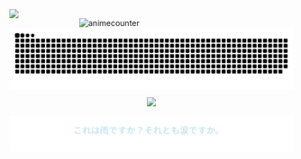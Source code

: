 <img align="left" width="380" src="https://github-readme-stats.vercel.app/api?username=ShinoKana&show_icons=true&theme=monokai" count_private=true />
<img align="right" width="380" src="https://count.getloli.com/get/@ShinoKana?theme=asoul" alt="animecounter" />
<img align="center" src="https://github.com/ShinoKana/ShinoKana/blob/main/github-contribution-grid-snake.svg" width="1000" />
<p align="center"> <img src="https://i.imgur.com/kacFnHV.gif" width="300" /> </p>
<img align="center" src="https://github.com/ShinoKana/ShinoKana/blob/main/text_animation.svg" width=“300” />
